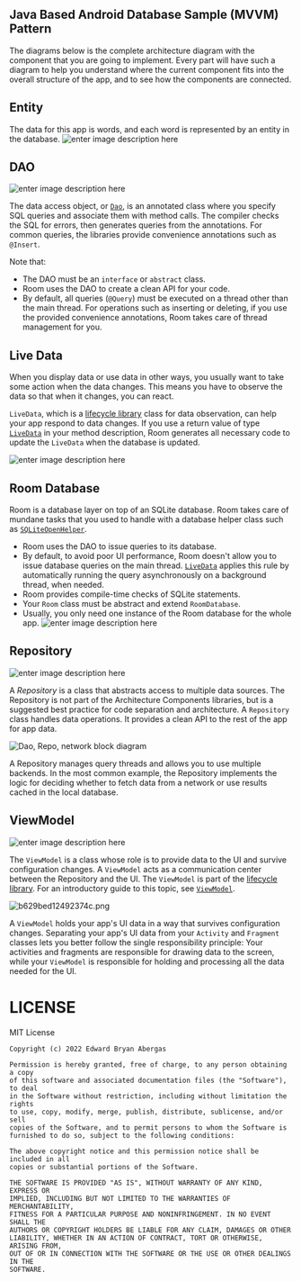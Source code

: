 ## Java Based Android Database Sample (MVVM) Pattern
The diagrams below is the complete architecture diagram with the component that you are going to implement. Every part will have such a diagram to help you understand where the current component fits into the overall structure of the app, and to see how the components are connected.


## Entity
The data for this app is words, and each word is represented by an entity in the database.
![enter image description here](https://developer.android.com/static/codelabs/android-training-livedata-viewmodel/img/19206d185c60f245_1920.png)



## DAO 
![enter image description here](https://developer.android.com/static/codelabs/android-training-livedata-viewmodel/img/b55a278849b29b86_1920.png)

The data access object, or  [`Dao`](https://developer.android.com/reference/android/arch/persistence/room/Dao.html), is an annotated class where you specify SQL queries and associate them with method calls. The compiler checks the SQL for errors, then generates queries from the annotations. For common queries, the libraries provide convenience annotations such as  `@Insert`.

Note that:

-   The DAO must be an  `interface`  or  `abstract`  class.
-   Room uses the DAO to create a clean API for your code.
-   By default, all queries (`@Query`) must be executed on a thread other than the main thread. For operations such as inserting or deleting, if you use the provided convenience annotations, Room takes care of thread management for you.

## Live Data
When you display data or use data in other ways, you usually want to take some action when the data changes. This means you have to observe the data so that when it changes, you can react.

`LiveData`, which is a  [lifecycle library](https://developer.android.com/topic/libraries/architecture/lifecycle.html) class for data observation, can help your app respond to data changes. If you use a return value of type  [`LiveData`](https://developer.android.com/reference/android/arch/lifecycle/LiveData.html)  in your method description, Room generates all necessary code to update the  `LiveData`  when the database is updated.

![enter image description here](https://developer.android.com/static/codelabs/android-training-livedata-viewmodel/img/573a310cfc0e997c_1920.png)

## Room Database
Room is a database layer on top of an SQLite database. Room takes care of mundane tasks that you used to handle with a database helper class such as  [`SQLiteOpenHelper`](https://developer.android.com/reference/android/database/sqlite/SQLiteOpenHelper.html).

-   Room uses the DAO to issue queries to its database.
-   By default, to avoid poor UI performance, Room doesn't allow you to issue database queries on the main thread.  [`LiveData`](https://developer.android.com/reference/android/arch/lifecycle/LiveData.html)  applies this rule by automatically running the query asynchronously on a background thread, when needed.
-   Room provides compile-time checks of SQLite statements.
-   Your  `Room`  class must be abstract and extend  `RoomDatabase`.
-   Usually, you only need one instance of the Room database for the whole app.
![enter image description here](https://developer.android.com/static/codelabs/android-training-livedata-viewmodel/img/2cd876ee18559294_1920.png)

## Repository
![enter image description here](https://developer.android.com/static/codelabs/android-training-livedata-viewmodel/img/1ba7cd5b21eb6305_1920.png)

A  _Repository_  is a class that abstracts access to multiple data sources. The Repository is not part of the Architecture Components libraries, but is a suggested best practice for code separation and architecture. A  `Repository`  class handles data operations. It provides a clean API to the rest of the app for app data.

![Dao, Repo, network block diagram](https://developer.android.com/static/codelabs/android-training-livedata-viewmodel/img/2b9726b57b0d07f0.png)

A Repository manages query threads and allows you to use multiple backends. In the most common example, the Repository implements the logic for deciding whether to fetch data from a network or use results cached in the local database.

## ViewModel
![enter image description here](https://developer.android.com/static/codelabs/android-training-livedata-viewmodel/img/64f745b6848396e8_1920.png)

The  `ViewModel`  is a class whose role is to provide data to the UI and survive configuration changes. A  `ViewModel`  acts as a communication center between the Repository and the UI. The  `ViewModel`  is part of the  [lifecycle library](https://developer.android.com/topic/libraries/architecture/lifecycle.html). For an introductory guide to this topic, see  [`ViewModel`](https://developer.android.com/topic/libraries/architecture/viewmodel.html).

![b629bed12492374c.png](https://developer.android.com/static/codelabs/android-training-livedata-viewmodel/img/b629bed12492374c.png)

A  `ViewModel`  holds your app's UI data in a way that survives configuration changes. Separating your app's UI data from your  `Activity`  and  `Fragment`  classes lets you better follow the single responsibility principle: Your activities and fragments are responsible for drawing data to the screen, while your  `ViewModel`  is responsible for holding and processing all the data needed for the UI.

# LICENSE
MIT License
```
Copyright (c) 2022 Edward Bryan Abergas

Permission is hereby granted, free of charge, to any person obtaining a copy
of this software and associated documentation files (the "Software"), to deal
in the Software without restriction, including without limitation the rights
to use, copy, modify, merge, publish, distribute, sublicense, and/or sell
copies of the Software, and to permit persons to whom the Software is
furnished to do so, subject to the following conditions:

The above copyright notice and this permission notice shall be included in all
copies or substantial portions of the Software.

THE SOFTWARE IS PROVIDED "AS IS", WITHOUT WARRANTY OF ANY KIND, EXPRESS OR
IMPLIED, INCLUDING BUT NOT LIMITED TO THE WARRANTIES OF MERCHANTABILITY,
FITNESS FOR A PARTICULAR PURPOSE AND NONINFRINGEMENT. IN NO EVENT SHALL THE
AUTHORS OR COPYRIGHT HOLDERS BE LIABLE FOR ANY CLAIM, DAMAGES OR OTHER
LIABILITY, WHETHER IN AN ACTION OF CONTRACT, TORT OR OTHERWISE, ARISING FROM,
OUT OF OR IN CONNECTION WITH THE SOFTWARE OR THE USE OR OTHER DEALINGS IN THE
SOFTWARE.
```
